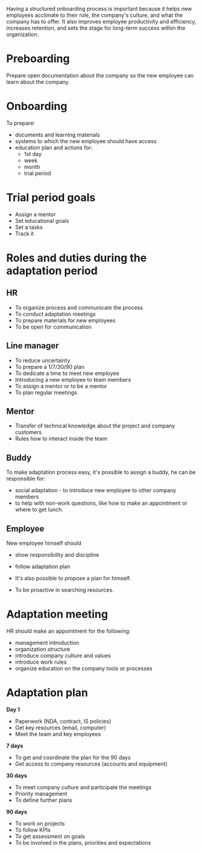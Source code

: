Having a structured onboarding process is important because it helps new employees acclimate to their role, the company's culture, and what the company has to offer. It also improves employee productivity and efficiency, increases retention, and sets the stage for long-term success within the organization.

# Preboarding
Prepare open documentation about the company so the new employee can learn about the company.

# Onboarding
To prepare: 
- documents and learning materials
- systems to which the new employee should have access
- education plan and actions for:
	- 1st day
	- week
	- month
	- trial period

# Trial period goals
- Assign a mentor
- Set educational goals
- Set a tasks
- Track it

# Roles and duties during the adaptation period
## HR
- To organize process and communicate the process
- To conduct adaptation meetings
- To prepare materials for new employees
- To be open for communication

## Line manager
- To reduce uncertainty
- To prepare a 1/7/30/90 plan
- To dedicate a time to meet new employee
- Introducing a new employee to team members
- To assign a mentor or to be a mentor
- To plan regular meetings

## Mentor
- Transfer of technical knowledge about the project and company customers
- Rules how to interact inside the team

## Buddy
To make adaptation process easy, it's possible to assign a buddy, he can be responsible for:
- social adaptation - to introduce new employee to other company members
- to help with non-work questions, like how to make an appointment or where to get lunch.

## Employee
New employee himself should 
- show responsibility and discipline
- follow adaptation plan

- It's also possible to propose a plan for himself.
- To be proactive in searching resources.

# Adaptation meeting
HR should make an appointment for the following:
- management introduction
- organization structure
- introduce company culture and values
- introduce work rules
- organize education on the company tools or processes

# Adaptation plan
**Day 1**
- Paperwork (NDA, contract, IS policies)
- Get key resources (email, computer)
- Meet the team and key employees

**7 days**
- To get and coordinate the plan for the 90 days
- Get access to company resources (accounts and equipment)

**30 days**
- To meet company culture and participate the meetings
- Priority management
- To define further plans

**90 days**
- To work on projects
- To follow KPIs
- To get assessment on goals
- To be involved in the plans, priorities and expectations